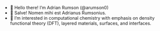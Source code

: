- 👋 Hello there! I’m Adrian Rumson (@arumson0)
- 👋 Salve! Nomen mihi est Adrianus Rumsonius.
- 👀 I’m interested in computational chemistry with emphasis on density functional theory (DFT), layered materials, surfaces, and interfaces.

<!---
arumson0/arumson0 is a ✨ special ✨ repository because its `README.md` (this file) appears on your GitHub profile.
You can click the Preview link to take a look at your changes.
--->
